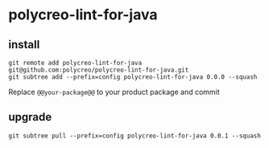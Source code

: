# polycreo-lint-for-java

## install

```
git remote add polycreo-lint-for-java git@github.com:polycreo/polycreo-lint-for-java.git
git subtree add --prefix=config polycreo-lint-for-java 0.0.0 --squash
```

Replace `@@your-package@@` to your product package and commit

## upgrade

```
git subtree pull --prefix=config polycreo-lint-for-java 0.0.1 --squash
```
